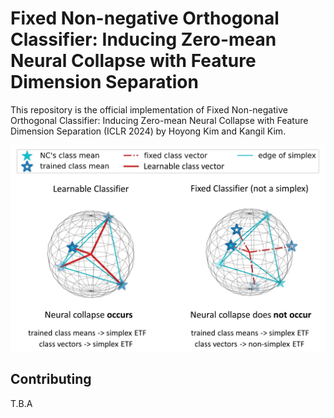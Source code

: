 # Fixed Non-negative Orthogonal Classifier: Inducing Zero-mean Neural Collapse with Feature Dimension Separation

This repository is the official implementation of Fixed Non-negative Orthogonal Classifier: Inducing Zero-mean Neural Collapse with Feature Dimension Separation (ICLR 2024) by Hoyong Kim and Kangil Kim.

<img src="figures/fno_main.jpg" alt="FNO Main">


## Contributing

T.B.A
